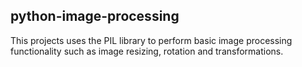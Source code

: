 ## python-image-processing
This projects uses the PIL library to perform basic image processing functionality
such as image resizing, rotation and transformations.


